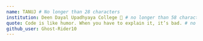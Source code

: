 ```yaml
---
name: TANUJ # No longer than 28 characters
institution: Deen Dayal Upadhyaya College 🚩 # no longer than 58 characters
quote: Code is like humor. When you have to explain it, it’s bad. # no longer than 100 characters, avoid using quotes(") to guarantee the format remains the same.
github_user: Ghost-Rider10
---
```

